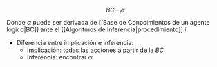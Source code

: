 $$BC⊢_i\alpha$$
Donde $\alpha$ puede ser derivada de [[Base de Conocimientos de un agente lógico|BC]] ante el [[Algoritmos de Inferencia|procedimiento]] $i$.
- Diferencia entre implicación e inferencia:
	- Implicación: todas las acciones a partir de la $BC$
	- Inferencia: encontrar $\alpha$